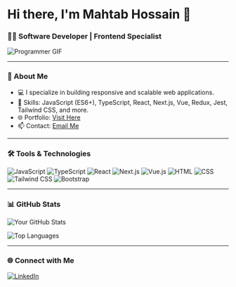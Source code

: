 # Hi there, I'm Mahtab Hossain 👋
### 👨‍💻 Software Developer | Frontend Specialist

![Programmer GIF](https://media.giphy.com/media/qgQUggAC3Pfv687qPC/giphy.gif)

---

### 🚀 About Me
- 💻 I specialize in building responsive and scalable web applications.
- 🔧 Skills: JavaScript (ES6+), TypeScript, React, Next.js, Vue, Redux, Jest, Tailwind CSS, and more.
- 🌐 Portfolio: [Visit Here](https://mahtab-portfolio-three.vercel.app/)
- 📫 Contact: [Email Me](mailto:youremail@example.com)

---

### 🛠️ Tools & Technologies
![JavaScript](https://img.shields.io/badge/JavaScript-F7DF1E?style=flat&logo=javascript&logoColor=black)
![TypeScript](https://img.shields.io/badge/TypeScript-007ACC?style=flat&logo=typescript&logoColor=white)
![React](https://img.shields.io/badge/React-61DAFB?style=flat&logo=react&logoColor=black)
![Next.js](https://img.shields.io/badge/Next.js-000000?style=flat&logo=nextdotjs&logoColor=white)
![Vue.js](https://img.shields.io/badge/Vue.js-4FC08D?style=flat&logo=vue-dot-js&logoColor=white)
![HTML](https://img.shields.io/badge/HTML5-E34F26?style=flat&logo=html5&logoColor=white)
![CSS](https://img.shields.io/badge/CSS3-1572B6?style=flat&logo=css3&logoColor=white)
![Tailwind CSS](https://img.shields.io/badge/Tailwind_CSS-38B2AC?style=flat&logo=tailwind-css&logoColor=white)
![Bootstrap](https://img.shields.io/badge/Bootstrap-7952B3?style=flat&logo=bootstrap&logoColor=white)


---

### 📊 GitHub Stats
![Your GitHub Stats](https://github-readme-stats.vercel.app/api?username=hossainMahtab&show_icons=true&theme=radical)

![Top Languages](https://github-readme-stats.vercel.app/api/top-langs/?username=hossainMahtab&layout=compact&theme=radical)

---

### 🌐 Connect with Me
[![LinkedIn](https://img.shields.io/badge/LinkedIn-0A66C2?style=flat&logo=linkedin&logoColor=white)](https://linkedin.com/in/mahtab-hossain-9a0711242)

